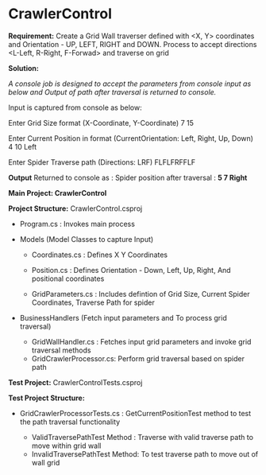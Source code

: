 # CrawlerControl

**Requirement:**
Create a Grid Wall traverser defined with <X, Y> coordinates and Orientation - UP, LEFT, RIGHT and DOWN. Process to accept directions <L-Left, R-Right, F-Forwad> and traverse on grid

**Solution:**

*A console job is designed to accept the parameters from console input as below and Output of path after traversal is returned to console.*

Input is captured from console as below:

Enter Grid Size format <X Y> (X-Coordinate, Y-Coordinate)
7 15

Enter Current Position in format <X Y CurrentOrientation> (CurrentOrientation: Left, Right, Up, Down)
4 10 Left

Enter Spider Traverse path (Directions: LRF)
FLFLFRFFLF


**Output** Returned to console as :
Spider position after traversal <X Y Orientation>: **5 7 Right** 


**Main Project: CrawlerControl**

**Project Structure:**
CrawlerControl.csproj

 - Program.cs : Invokes main process

 - Models (Model Classes to capture Input)

    - Coordinates.cs : Defines X Y Coordinates

    - Position.cs : Defines Orientation - Down, Left, Up, Right, And positional coordinates

    - GridParameters.cs : Includes defintion of Grid Size, Current Spider Coordinates, Traverse Path for spider

  - BusinessHandlers (Fetch input parameters and To process grid traversal)
    
    - GridWallHandler.cs : Fetches input grid parameters and invoke grid traversal methods
    - GridCrawlerProcessor.cs: Perform grid traversal based on spider path
    
  **Test Project:** CrawlerControlTests.csproj
  
  **Test Project Structure:**
  
   - GridCrawlerProcessorTests.cs : GetCurrentPositionTest method to test the path traversal functionality
 
       -  ValidTraversePathTest Method : Traverse with valid traverse path to move within grid wall
       -  InvalidTraversePathTest Method: To test traverse path to move out of wall grid

